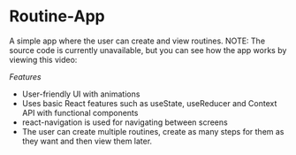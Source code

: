 # Routine-App
A simple app where the user can create and view routines.
NOTE: The source code is currently unavailable, but you can see how the app works by viewing this video:

*Features*
  - User-friendly UI with animations
  - Uses basic React features such as useState, useReducer and Context API with functional components
  - react-navigation is used for navigating between screens
  - The user can create multiple routines, create as many steps for them as they want and then view them later.
